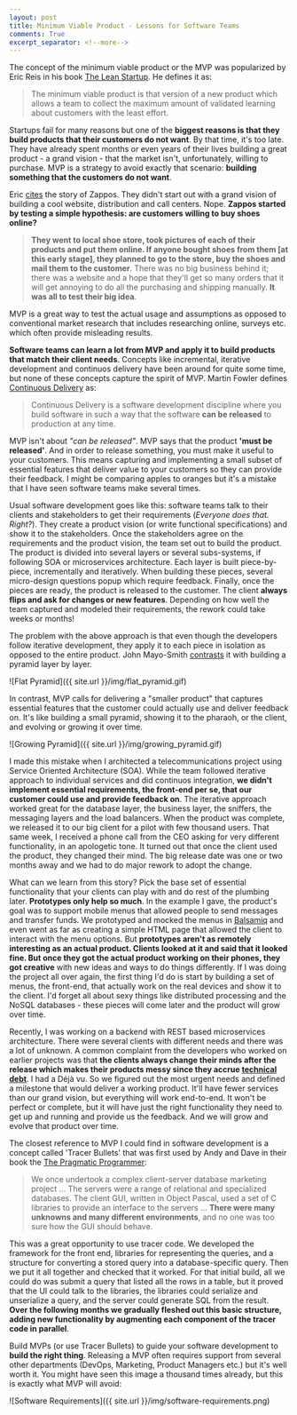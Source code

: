```yaml
---
layout: post
title: Minimum Viable Product - Lessons for Software Teams
comments: True
excerpt_separator: <!--more-->
---
```


The concept of the minimum viable product or the MVP was popularized by Eric Reis in his book [The Lean Startup](http://www.amazon.com/Lean-Startup-Entrepreneurs-Continuous-Innovation/dp/0307887898). He defines it as:

> The minimum viable product is that version of a new product which allows a team to collect the maximum amount of validated learning about customers with the least effort.

Startups fail for many reasons but one of the **biggest reasons is that they build products that their customers do not want**. By that time, it's too late. They have already spent months or even years of their lives building a great product - a grand vision - that the market isn't, unfortunately, willing to purchase. MVP is a strategy to avoid exactly that scenario: **building something that the customers do not want**.

Eric [cites](http://www.inc.com/lee-clifford-julie-schlosser/lean-startup-eric-ries-testing-your-product.html) the story of Zappos. They didn't start out with a grand vision of building a cool website, distribution and call centers. Nope. **Zappos started by testing a simple hypothesis: are customers willing to buy shoes online?**

> **They went to local shoe store, took pictures of each of their products and put them online. If anyone bought shoes from them [at this early stage], they planned to go to the store, buy the shoes and mail them to the customer**. There was no big business behind it; there was a website and a hope that they'll get so many orders that it will get annoying to do all the purchasing and shipping manually. **It was all to test their big idea**.

<!--more-->

MVP is a great way to test the actual usage and assumptions as opposed to conventional market research that includes researching online, surveys etc. which often provide misleading results.

**Software teams can learn a lot from MVP and apply it to build products that match their client needs**. Concepts like incremental, iterative development and continuos delivery have been around for quite some time, but none of these concepts capture the spirit of MVP. Martin Fowler defines [Continuous Delivery](http://martinfowler.com/bliki/ContinuousDelivery.html) as:

> Continuous Delivery is a software development discipline where you build software in such a way that the software **can be released** to production at any time.

MVP isn't about *"can be released"*. MVP says that the product **'must be released'**. And in order to release something, you must make it useful to your customers. This means capturing and implementing a small subset of essential features that deliver value to your customers so they can provide their feedback. I might be comparing apples to oranges but it's a mistake that I have seen software teams make several times.

Usual software development goes like this: software teams talk to their clients and stakeholders to get their requirements (*Everyone does that. Right?*). They create a product vision (or write functional specifications) and show it to the stakeholders. Once the stakeholders agree on the requirements and the product vision, the team set out to build the product. The product is divided into several layers or several subs-systems, if following SOA or microservices architecture. Each layer is built piece-by-piece, incrementally and iteratively. When building these pieces, several micro-design questions popup which require feedback. Finally, once the pieces are ready, the product is released to the customer. The client **always flips and ask for changes or new features**. Depending on how well the team captured and modeled their requirements, the rework could take weeks or months!

The problem with the above approach is that even though the developers follow iterative development, they apply it to each piece in isolation as opposed to the entire product. John Mayo-Smith [contrasts](http://www.informationweek.com/two-ways-to-build-a-pyramid/d/d-id/1012280?) it with building a pyramid layer by layer.

![Flat Pyramid]({{ site.url }}/img/flat_pyramid.gif)

In contrast, MVP calls for delivering a "smaller product" that captures essential features that the customer could actually use and deliver feedback on. It's like building a small pyramid, showing it to the pharaoh, or the client, and evolving or growing it over time.

![Growing Pyramid]({{ site.url }}/img/growing_pyramid.gif)

I made this mistake when I architected a telecommunications project using Service Oriented Architecture (SOA). While the team followed iterative approach to individual services and did continuos integration, **we didn't implement essential requirements, the front-end per se, that our customer could use and provide feedback on**. The iterative approach worked great for the database layer, the business layer, the sniffers, the messaging layers and the load balancers. When the product was complete, we released it to our big client for a pilot with few thousand users. That same week, I received a phone call from the CEO asking for very different functionality, in an apologetic tone. It turned out that once the client used the product, they changed their mind. The big release date was one or two months away and we had to do major rework to adopt the change.

What can we learn from this story? Pick the base set of essential functionality that your clients can play with and do rest of the plumbing later. **Prototypes only help so much**. In the example I gave, the product's goal was to support mobile menus that allowed people to send messages and transfer funds. We prototyped and mocked the menus in [Balsamiq](https://balsamiq.com/) and even went as far as creating a simple HTML page that allowed the client to interact with the menu options. But **prototypes aren't as remotely interesting as an actual product. Clients looked at it and said that it looked fine. But once they got the actual product working on their phones, they got creative** with new ideas and ways to do things differently. If I was doing the project all over again, the first thing I'd do is start by building a set of menus, the front-end, that actually work on the real devices and show it to the client. I'd forget all about sexy things like distributed processing and the NoSQL databases - these pieces will come later and the product will grow over time.

Recently, I was working on a backend with REST based microservices architecture. There were several clients with different needs and there was a lot of unknown. A common complaint from the developers who worked on earlier projects was that **the clients always change their minds after the release which makes their products messy since they accrue [technical debt](http://codeahoy.com/2016/04/27/do-not-let-technical-debt-get-out-of-control/)**.
I had a Déjà vu. So we figured out the most urgent needs and defined a milestone that would deliver a working product. It'll have fewer services than our grand vision, but everything will work end-to-end. It won't be perfect or complete, but it will have just the right functionality they need to get up and running and provide us the feedback. And we will grow and evolve that product over time.

The closest reference to MVP I could find in software development is a concept called 'Tracer Bullets' that was first used by Andy and Dave in their book the [The Pragmatic Programmer](http://www.amazon.com/Pragmatic-Programmer-Journeyman-Master/dp/020161622X):

> We once undertook a complex client-server database marketing project ... The servers were a
range of relational and specialized databases. The client GUI, written in Object Pascal,
used a set of C libraries to provide an interface to the servers ... **There were many unknowns and many different environments**, and no one was too sure how the GUI should behave.
>
This was a great opportunity to use tracer code. We developed the framework for the front
end, libraries for representing the queries, and a structure for converting a stored query into
a database-specific query. Then we put it all together and checked that it worked. For that
initial build, all we could do was submit a query that listed all the rows in a table, but it
proved that the UI could talk to the libraries, the libraries could serialize and unserialize a
query, and the server could generate SQL from the result. **Over the following months we
gradually fleshed out this basic structure, adding new functionality by augmenting each
component of the tracer code in parallel**.

Build MVPs (or use Tracer Bullets) to guide your software development to **build the right thing**. Releasing a MVP often requires support from several other departments (DevOps, Marketing, Product Managers etc.) but it's well worth it. You might have seen this image a thousand times already, but this is exactly what MVP will avoid:

![Software Requirements]({{ site.url }}/img/software-requirements.png)
